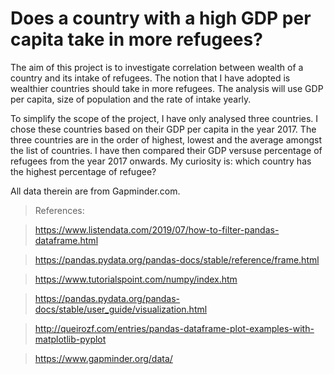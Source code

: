 # Does a country with a high GDP per capita take in more refugees?


The aim of this project is to investigate correlation between wealth of a country and its intake of refugees. The notion that I have adopted is wealthier countries should take in more refugees. The analysis will use GDP per capita, size of population and the rate of intake yearly.  

To simplify the scope of the project, I have only analysed three countries. I chose these countries based on their GDP per capita in the year 2017. The three countries are in the order of highest, lowest and the average amongst the list of countries. I have then compared their GDP versuse percentage of refugees from the year 2017 onwards. My curiosity is: which country has the highest percentage of refugee?  

All data therein are from Gapminder.com.

> References:

>https://www.listendata.com/2019/07/how-to-filter-pandas-dataframe.html

>https://pandas.pydata.org/pandas-docs/stable/reference/frame.html

>https://www.tutorialspoint.com/numpy/index.htm

>https://pandas.pydata.org/pandas-docs/stable/user_guide/visualization.html

>http://queirozf.com/entries/pandas-dataframe-plot-examples-with-matplotlib-pyplot

>https://www.gapminder.org/data/
